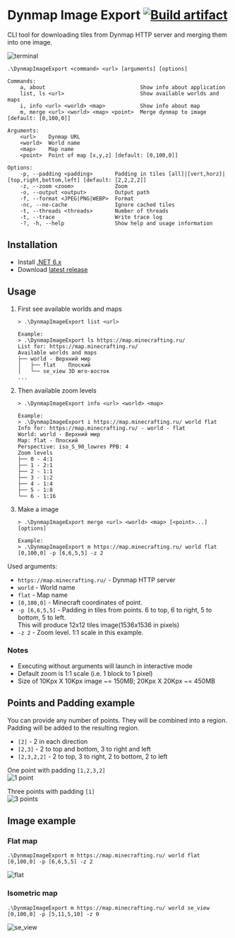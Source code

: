 # Dynmap Image Export [![Build artifact][build-src]][build-href]

CLI tool for downloading tiles from Dynmap HTTP server and merging them into one image.

![terminal](/assets/images/terminal.gif)

```text
.\DynmapImageExport <command> <url> [arguments] [options]

Commands:
    a, about                              Show info about application
    list, ls <url>                        Show available worlds and maps
    i, info <url> <world> <map>           Show info about map
    m, merge <url> <world> <map> <point>  Merge dynmap to image [default: [0,100,0]]

Arguments:
    <url>    Dynmap URL
    <world>  World name
    <map>    Map name
    <point>  Point of map [x,y,z] [default: [0,100,0]]

Options:
    -p, --padding <padding>       Padding in tiles [all]|[vert,horz]|[top,right,bottom,left] [default: [2,2,2,2]]
    -z, --zoom <zoom>             Zoom
    -o, --output <output>         Output path
    -f, --format <JPEG|PNG|WEBP>  Format
    -nc, --no-cache               Ignore cached tiles
    -t, --threads <threads>       Number of threads
    -t, --trace                   Write trace log
    -?, -h, --help                Show help and usage information
```

## Installation

* Install [.NET 6.x](https://dotnet.microsoft.com/download)
* Download [latest release](https://github.com/Virenbar/DynmapImageExport/releases)

## Usage

1. First see available worlds and maps

    ```text
    > .\DynmapImageExport list <url>

    Example:
    > .\DynmapImageExport ls https://map.minecrafting.ru/
    List for: https://map.minecrafting.ru/
    Available worlds and maps
    ├── world - Верхний мир
    │   ├── flat    Плоский
    │   └── se_view 3D юго-восток
    ...
    ```

2. Then available zoom levels

    ```text
    > .\DynmapImageExport info <url> <world> <map>

    Example:
    > .\DynmapImageExport i https://map.minecrafting.ru/ world flat
    Info for: https://map.minecrafting.ru/ - world - flat
    World: world - Верхний мир
    Map: flat - Плоский
    Perspective: iso_S_90_lowres PPB: 4
    Zoom levels
    ├── 0 - 4:1
    ├── 1 - 2:1
    ├── 2 - 1:1
    ├── 3 - 1:2
    ├── 4 - 1:4
    ├── 5 - 1:8
    └── 6 - 1:16
    ```

3. Make a image

    ```text
    > .\DynmapImageExport merge <url> <world> <map> [<point>...] [options]

    Example:
    > .\DynmapImageExport m https://map.minecrafting.ru/ world flat [0,100,0] -p [6,6,5,5] -z 2
    ```

Used arguments:

* `https://map.minecrafting.ru/` - Dynmap HTTP server
* `world` - World name
* `flat` - Map name
* `[0,100,0]` - Minecraft coordinates of point.
* `-p [6,6,5,5]` - Padding in tiles from points. 6 to top, 6 to right, 5 to bottom, 5 to left.  
    This will produce 12x12 tiles image(1536x1536 in pixels)
* `-z 2` - Zoom level. 1:1 scale in this example.

### Notes

* Executing without arguments will launch in interactive mode
* Default zoom is 1:1 scale (i.e. 1 block to 1 pixel)
* Size of 10Kpx X 10Kpx image ~= 150MB; 20Kpx X 20Kpx ~= 450MB

## Points and Padding example

You can provide any number of points. They will be combined into a region. Padding will be added to the resulting region.

* `[2]` - 2 in each direction  
* `[2,3]` - 2 to top and bottom, 3 to right and left  
* `[2,3,2,2]` - 2 to top, 3 to right, 2 to bottom, 2 to left
  
One point with padding `[1,2,3,2]`  
![1 point](./assets/images/Point-1.svg)  

Three points with padding `[1]`  
![3 points](./assets/images/Point-3.svg)

## Image example

### Flat map

```console
.\DynmapImageExport m https://map.minecrafting.ru/ world flat [0,100,0] -p [6,6,5,5] -z 2
```

![flat](/assets/images/Minecrafting.ru-flat.png)

### Isometric map

```console
.\DynmapImageExport m https://map.minecrafting.ru/ world se_view [0,100,0] -p [5,11,5,10] -z 0
```

![se_view](/assets/images/Minecrafting.ru-se_view.png)

<!-- Badges -->
[build-src]: https://img.shields.io/github/actions/workflow/status/Virenbar/DynmapImageExport/build-artifact.yml?label=Build&logo=github
[build-href]: https://github.com/Virenbar/DynmapImageExport/actions/workflows/build-artifact.yml
